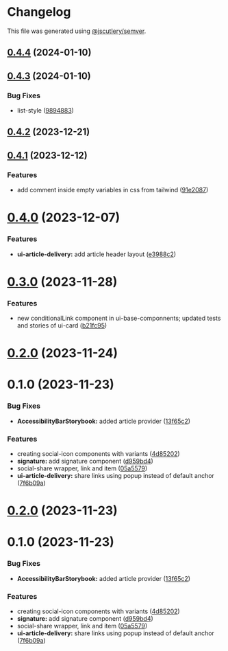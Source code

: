 # Changelog

This file was generated using [@jscutlery/semver](https://github.com/jscutlery/semver).

## [0.4.4](https://gitlab.ir7.com.br/r7/front-monorepo/compare/ui-article-delivery-0.4.3...ui-article-delivery-0.4.4) (2024-01-10)

## [0.4.3](https://gitlab.ir7.com.br/r7/front-monorepo/compare/ui-article-delivery-0.4.2...ui-article-delivery-0.4.3) (2024-01-10)

### Bug Fixes

- list-style ([9894883](https://gitlab.ir7.com.br/r7/front-monorepo/commit/9894883a069237d8ecca8196a29cba94defdc466))

## [0.4.2](https://gitlab.ir7.com.br/r7/front-monorepo/compare/ui-article-delivery-0.4.1...ui-article-delivery-0.4.2) (2023-12-21)

## [0.4.1](https://gitlab.ir7.com.br/r7/front-monorepo/compare/ui-article-delivery-0.4.0...ui-article-delivery-0.4.1) (2023-12-12)

### Features

- add comment inside empty variables in css from tailwind ([91e2087](https://gitlab.ir7.com.br/r7/front-monorepo/commit/91e208700db842328932c806aac0482e689cf86b))

# [0.4.0](https://gitlab.ir7.com.br/r7/front-monorepo/compare/ui-article-delivery-0.3.0...ui-article-delivery-0.4.0) (2023-12-07)

### Features

- **ui-article-delivery:** add article header layout ([e3988c2](https://gitlab.ir7.com.br/r7/front-monorepo/commit/e3988c2fea040c52bc658f657fe3568b41be98ff))

# [0.3.0](https://gitlab.ir7.com.br/r7/front-monorepo/compare/ui-article-delivery-0.2.0...ui-article-delivery-0.3.0) (2023-11-28)

### Features

- new conditionalLink component in ui-base-componnents; updated tests and stories of ui-card ([b21fc95](https://gitlab.ir7.com.br/r7/front-monorepo/commit/b21fc95bb1ad1146714dafb7fa6eb763a853a738))

# [0.2.0](https://gitlab.ir7.com.br/r7/front-monorepo/compare/ui-article-delivery-0.1.0...ui-article-delivery-0.2.0) (2023-11-24)

# 0.1.0 (2023-11-23)

### Bug Fixes

- **AccessibilityBarStorybook:** added article provider ([13f65c2](https://gitlab.ir7.com.br/r7/front-monorepo/commit/13f65c29e2aa6d981d42b0b2a6a656affd80a86c))

### Features

- creating social-icon components with variants ([4d85202](https://gitlab.ir7.com.br/r7/front-monorepo/commit/4d85202ba357e850e80c989507ac51b34d3939e3))
- **signature:** add signature component ([d959bd4](https://gitlab.ir7.com.br/r7/front-monorepo/commit/d959bd4d954d20ae6100e1dc33f09f750bdee7f1))
- social-share wrapper, link and item ([05a5579](https://gitlab.ir7.com.br/r7/front-monorepo/commit/05a557966fd3700a7053e40f259e048fd44e0b1a))
- **ui-article-delivery:** share links using popup instead of default anchor ([7f6b09a](https://gitlab.ir7.com.br/r7/front-monorepo/commit/7f6b09a5d33c11c49025def9e660e73c396ed1b7))

# [0.2.0](https://gitlab.ir7.com.br/r7/front-monorepo/compare/ui-article-delivery-0.1.0...ui-article-delivery-0.2.0) (2023-11-23)

# 0.1.0 (2023-11-23)

### Bug Fixes

- **AccessibilityBarStorybook:** added article provider ([13f65c2](https://gitlab.ir7.com.br/r7/front-monorepo/commit/13f65c29e2aa6d981d42b0b2a6a656affd80a86c))

### Features

- creating social-icon components with variants ([4d85202](https://gitlab.ir7.com.br/r7/front-monorepo/commit/4d85202ba357e850e80c989507ac51b34d3939e3))
- **signature:** add signature component ([d959bd4](https://gitlab.ir7.com.br/r7/front-monorepo/commit/d959bd4d954d20ae6100e1dc33f09f750bdee7f1))
- social-share wrapper, link and item ([05a5579](https://gitlab.ir7.com.br/r7/front-monorepo/commit/05a557966fd3700a7053e40f259e048fd44e0b1a))
- **ui-article-delivery:** share links using popup instead of default anchor ([7f6b09a](https://gitlab.ir7.com.br/r7/front-monorepo/commit/7f6b09a5d33c11c49025def9e660e73c396ed1b7))
